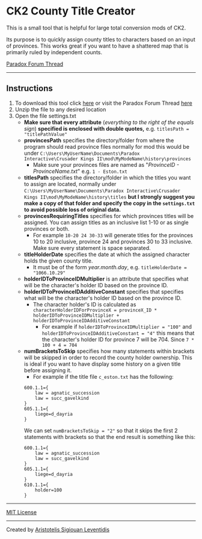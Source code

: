 # CK2 County Title Creator

This is a small tool that is helpful for large total conversion mods of CK2.
 
Its purpose is to quickly assign county titles to characters based on an input of provinces.
This works great if you want to have a shattered map that is primarily ruled by
independent counts.

[Paradox Forum Thread](https://forum.paradoxplaza.com/forum/index.php?threads/ck2-simple-county-title-creator.961353/)

****

## Instructions

1. To download this tool click [here](CountyTitleCreator.zip) or visit the Paradox Forum Thread [here](https://forum.paradoxplaza.com/forum/index.php?threads/ck2-simple-county-title-creator.961353/)
2. Unzip the file to any desired location
3. Open the file settings.txt
    *  **Make sure that every attribute** (*everything to the right of the equals sign*) **specified is enclosed with double quotes,** e.g. `titlesPath = "titlePathValue"`
    *  **provincesPath** specifies the directory/folder from where the program should read province files
	  normally for mod this would be under `C:\Users\MyUserName\Documents\Paradox Interactive\Crusader Kings II\mod\MyModeName\history\provinces`
      	* Make sure your provinces files are named as "*ProvinceID - ProvinceName.txt*" e.g. `1 - Eston.txt`
    * **titlesPath** specifies the directory/folder in which the titles you want to
      assign are located, normally under `C:\Users\MyUserName\Documents\Paradox Interactive\Crusader Kings II\mod\MyModeName\history\titles`
	  **but I strongly suggest you make a copy of that folder and specify the copy in the `settings.txt` to avoid possible loss of original data.** 
	* **provincesRequiringTitles** specifies for which provinces titles will be assigned.
      You can assign titles as an inclusive list 1-10 or as single provinces or both.
		* For example `10-20 24 30-33` will generate titles for the provinces 10 to 20 inclusive, province 24 and provinces 30 to 33 inclusive. Make sure every statement is space separated.
    * **titleHolderDate** specifies the date at which the assigned character holds the given county title.
		* It must be of the form *year.month.day*, e.g. `titleHolderDate = "1066.10.29"`
    * **holderIDToProvinceIDMultiplier** is an attribute that specifies what will be the character's holder ID based on the province ID.
    * **holderIDToProvinceIDAdditiveConstant** specifies that specifies what will be the character's holder ID based on the province ID.
      * The character holder's ID is calculated as `characterHolderIDForProvinceX = provinceX_ID * holderIDToProvinceIDMultiplier + holderIDToProvinceIDAdditiveConstant`
		* For example if `holderIDToProvinceIDMultiplier = "100"` and `holderIDToProvinceIDAdditiveConstant = "4"` this means that the character's holder ID for province 7 will be 704. Since `7 * 100 + 4 = 704`
    * **numBracketsToSkip** specifies how many statements within brackets will be skipped in order to record the county holder ownership. This is ideal if you want to have display some history
		on a given title before assigning it.
        * For example if the title file `c_eston.txt` has the following:
		```
		600.1.1={
			law = agnatic_succession
			law = succ_gavelkind
		}
		605.1.1={
			liege=d_dayria
		}
		```
		We can set `numBracketsToSkip = "2"` so that it skips the first 2 statements with brackets so that the end result is something like this:
		```
		600.1.1={
			law = agnatic_succession
			law = succ_gavelkind
		}
		605.1.1={
			liege=d_dayria
		}			
		610.1.1={
			holder=100
		}
		```

****
[MIT License](LICENSE.md)
****
Created by [Aristotelis Sigiouan Leventidis](https://github.com/aristotle333)